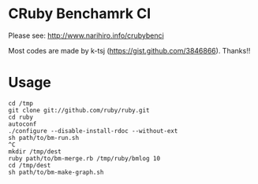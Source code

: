 # CRuby Benchamrk CI

Please see: http://www.narihiro.info/crubybenci

Most codes are made by k-tsj (https://gist.github.com/3846866). Thanks!!

# Usage

    cd /tmp
    git clone git://github.com/ruby/ruby.git
    cd ruby
    autoconf
    ./configure --disable-install-rdoc --without-ext
    sh path/to/bm-run.sh
    ^C
    mkdir /tmp/dest
    ruby path/to/bm-merge.rb /tmp/ruby/bmlog 10
    cd /tmp/dest
    sh path/to/bm-make-graph.sh
